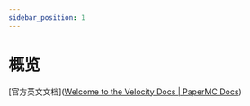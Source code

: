 ```yaml
---
sidebar_position: 1
---
```


# 概览

[官方英文文档]([Welcome to the Velocity Docs | PaperMC Docs](https://docs.papermc.io/velocity))